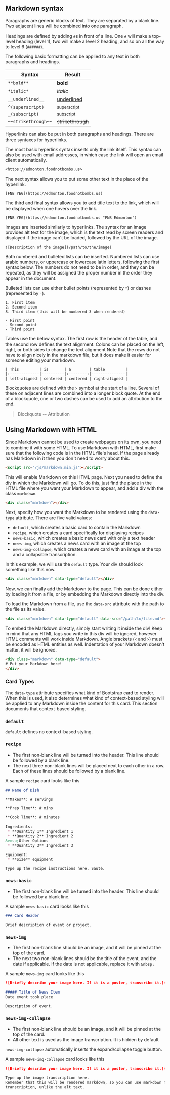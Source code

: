 ## Markdown syntax

Paragraphs are generic blocks of text. They are separated by a blank line. Two adjacent lines will be combined into one paragraph.

Headings are defined by adding `#`s in front of a line. One `#` will make a top-level heading (level 1), two will make a level 2 heading, and so on all the way to level 6 (`######`).

The following basic formatting can be applied to any text in both paragraphs and headings.

| Syntax              | Result                 |
|---------------------|------------------------|
| `**bold**`          | **bold**               |
| `*italic*`          | *italic*               |
| `__underlined__`    | <u>underlined</u>      |
| `^(superscript)`    | <sup>superscript</sup> |
| `_(subscript)`      | <sub>subscript</sub>   |
| `~~strikethrough~~` | <s>strikethrough</s>   |

Hyperlinks can also be put in both paragraphs and headings. There are three syntaxes for hyperlinks.

The most basic hyperlink syntax inserts only the link itself. This syntax can also be used with email addresses, in which case the link will open an email client automatically.

```
<https://edmonton.foodnotbombs.us>
```

The next syntax allows you to put some other text in the place of the hyperlink.

```
[FNB YEG](https://edmonton.foodnotbombs.us)
```

The third and final syntax allows you to add title text to the link, which will be displayed when one hovers over the link.

```
[FNB YEG](https://edmonton.foodnotbombs.us "FNB Edmonton")
```

Images are inserted similarly to hyperlinks. The syntax for an image provides alt text for the image, which is the text read by screen readers and displayed if the image can't be loaded, followed by the URL of the image.

```
![Description of the image](/path/to/the/image)
```

Both numbered and bulleted lists can be inserted. Numbered lists can use arabic numbers, or uppercase or lowercase latin letters, following the first syntax below. The numbers do not need to be in order, and they can be repeated, as they will be assigned the proper number in the order they appear in the document.

Bulleted lists can use either bullet points (represented by `*`) or dashes (represented by `-`).

```
1. First item
2. Second item
8. Third item (this will be numbered 3 when rendered)

- First point
- Second point
- Third point
```

Tables use the below syntax. The first row is the header of the table, and the second row defines the text alignment. Colons can be placed on the left, right, or both sides to change the text alignment Note that the rows do not have to align nicely in the markdown file, but it does make it easier for someone editing your markdown.

```
| This         | is       | a        | table         |
|:-------------|----------|:--------:|---------------|
| left-aligned | centered | centered | right-aligned |
```

Blockquotes are defined with the `>` symbol at the start of a line. Several of these on adjacent lines are combined into a longer block quote. At the end of a blockquote, one or two dashes can be used to add an attribution to the end.

> Blockquote
 -- Attribution

## Using Markdown with HTML

Since Markdown cannot be used to create webpages on its own, you need to combine it with some HTML. To use Markdown with HTML, first make sure that the following code is in the HTML file's head. If the page already has Markdown in it then you don't need to worry about this.

```html
<script src="/js/markdown.min.js"></script>
```

This will enable Markdown on this HTML page. Next you need to define the div in which the Markdown will go. To do this, just find the place in the HTML file where you want your Markdown to appear, and add a div with the class `markdown`.

```html
<div class="markdown"></div>
```

Next, specify how you want the Markdown to be rendered using the `data-type` attribute. There are five valid values:

 - `default`, which creates a basic card to contain the Markdown
 - `recipe`, which creates a card specifically for displaying recipes
 - `news-basic`, which creates a basic news card with only a text header
 - `news-img`, which creates a news card with an image at the top
 - `news-img-collapse`, which creates a news card with an image at the top and a collapsible transcription.

In this example, we will use the `default` type. Your div should look something like this now.

```html
<div class="markdown" data-type="default"></div>
```

Now, we can finally add the Markdown to the page. This can be done either by loading it from a file, or by embedding the Markdown directly into the div.

To load the Markdown from a file, use the `data-src` attribute with the path to the file as its value.

```html
<div class="markdown" data-type="default" data-src="/path/to/file.md"></div>
```

To embed the Markdown directly, simply start writing it inside the div! Keep in mind that any HTML tags you write in this div will be ignored, however HTML comments will work inside Markdown. Angle brackets (`<` and `>`) must be encoded as HTML entities as well. Indentation of your Markdown doesn't matter, it will be ignored.

```html
<div class="markdown" data-type="default">
# Put your Markdown here!
</div>
```

### Card Types

The `data-type` attribute specifies what kind of Bootstrap card to render. When this is used, it also determines what kind of context-based styling will be applied to any Markdown inside the content for this card. This section documents that context-based styling.

### `default`

`default` defines no context-based styling.

### `recipe`

 - The first non-blank line will be turned into the header. This line should be followed by a blank line.
 - The next three non-blank lines will be placed next to each other in a row. Each of these lines should be followed by a blank line.

A sample `recipe` card looks like this

```md
## Name of Dish

**Makes**: # servings

**Prep Time**: # mins

**Cook Time**: # minutes

Ingredients:
 * **Quantity 1** Ingredient 1
 * **Quantity 2** Ingredient 2
&emsp;Other Options
 * **Quantity 3** Ingredient 3

Equipment:
 * **Size** equipment

Type up the recipe instructions here. Sauté.
```

### `news-basic`

 - The first non-blank line will be turned into the header. This line should be followed by a blank line.

A sample `news-basic` card looks like this

```md
### Card Header

Brief description of event or project.
```

### `news-img`

 - The first non-blank line should be an image, and it will be pinned at the top of the card.
 - The next two non-blank lines should be the title of the event, and the date if applicable. If the date is not applicable, replace it with `&nbsp;`

A sample `news-img` card looks like this

```md
![Briefly describe your image here. If it is a poster, transcribe it.](/path/to/img)

##### Title of News Item
Date event took place

Description of event.
```

### `news-img-collapse`

 - The first non-blank line should be an image, and it will be pinned at the top of the card.
 - All other text is used as the image transcription. It is hidden by default

`news-img-collapse` automatically inserts the expand/collapse toggle button.

A sample `news-img-collapse` card looks like this

```md
![Briefly describe your image here. If it is a poster, transcribe it.](/path/to/img)

Type up the image transcription here.
Remember that this will be rendered markdown, so you can use markdown formatting to format the
transcription, unlike the alt text.
```
